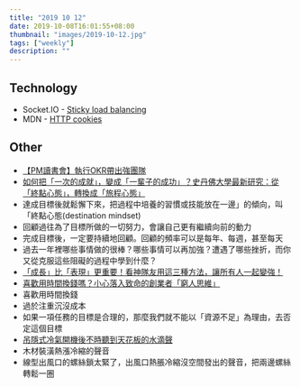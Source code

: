 ```yaml
---
title: "2019 10 12"
date: 2019-10-08T16:01:55+08:00
thumbnail: "images/2019-10-12.jpg"
tags: ["weekly"]
description: ""
---
```


## Technology

* Socket.IO - [Sticky load balancing](https://socket.io/docs/using-multiple-nodes/)
* MDN - [HTTP cookies](https://developer.mozilla.org/zh-TW/docs/Web/HTTP/Cookies)

## Other

* [【PM讀書會】執行OKR帶出強團隊](https://www.pmtone.com/driving-focus-alignment-and-engagement-with-okrs/)
* [如何把「一次的成就」，變成「一輩子的成功」？史丹佛大學最新研究：從「終點心態」，轉換成「旅程心態」](https://startuplatte.com/2019/10/11/how-to-develop-journey-mindset/)
 * 達成目標後就鬆懈下來，把過程中培養的習慣或技能放在一邊」的傾向，叫「終點心態(destination mindset)
 * 回顧過往為了目標所做的一切努力，會讓自己更有繼續向前的動力
 * 完成目標後，一定要持續地回顧。回顧的頻率可以是每年、每週，甚至每天
 * 過去一年裡哪些事情做的很棒？哪些事情可以再加強？遭遇了哪些挫折，而你又從克服這些阻礙的過程中學到什麼？
* [「成長」比「表現」更重要！看神隊友用這三種方法，讓所有人一起變強！](https://startuplatte.com/2018/08/10/adam-grant-how-to-build-an-a-team/)
* [喜歡用時間換錢嗎？小心落入致命的創業者「窮人思維」](https://meet.bnext.com.tw/articles/view/39683)
 * 喜歡用時間換錢
 * 過於注重沉沒成本
 * 如果一項任務的目標是合理的，那麼我們就不能以「資源不足」為理由，去否定這個目標
* [吊隱式冷氣開機後不時聽到天花板的水滴聲](https://www.mobile01.com/topicdetail.php?f=731&t=5285186)
 * 木材裝潢熱漲冷縮的聲音
 * 線型出風口的螺絲鎖太緊了，出風口熱脹冷縮沒空間發出的聲音，把兩邊螺絲轉鬆一圈

